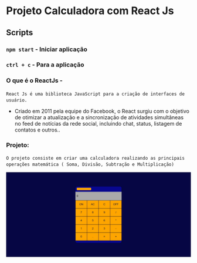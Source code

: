 # Projeto Calculadora com React Js

## Scripts

### `npm start` - Iniciar aplicação
### `ctrl + c` - Para a aplicação


### O que é o ReactJs -

 `React Js é uma biblioteca JavaScript para a criação de interfaces de usuário.`

- Criado em 2011 pela equipe do Facebook, o React surgiu com o objetivo de otimizar a atualização e a sincronização de atividades simultâneas no feed de notícias da rede social, incluindo chat, status, listagem de contatos e outros..


### Projeto:

`O projeto consiste em criar uma calculadora realizando as principais operações matemática ( Soma, Divisão, Subtração e Multiplicação)`


![Projeto](./Calculadora.jpg)


